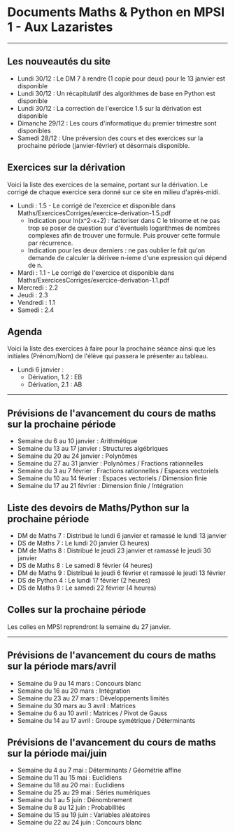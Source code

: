 # Documents Maths & Python en MPSI 1 - Aux Lazaristes

---
## Les nouveautés du site

* Lundi 30/12 : Le DM 7 à rendre (1 copie pour deux) pour le 13 janvier est disponible
* Lundi 30/12 : Un récapitulatif des algorithmes de base en Python est disponible
* Lundi 30/12 : La correction de l'exercice 1.5 sur la dérivation est disponible
* Dimanche 29/12 : Les cours d'informatique du premier trimestre sont disponibles
* Samedi 28/12 : Une préversion des cours et des exercices sur la prochaine période (janvier-février) et désormais disponible.

## Exercices sur la dérivation

Voici la liste des exercices de la semaine, portant sur la dérivation. Le corrigé de chaque exercice sera donné sur ce site en milieu d'après-midi.

* Lundi : 1.5 - Le corrigé de l'exercice et disponible dans Maths/ExercicesCorriges/exercice-derivation-1.5.pdf
  * Indication pour ln(x^2-x+2) : factoriser dans C le trinome et ne pas trop se poser de question sur d'éventuels logarithmes de nombres complexes afin de trouver une formule. Puis prouver cette formule par récurrence.
  * Indication pour les deux derniers : ne pas oublier le fait qu'on demande de calculer la dérivee n-ieme d'une expression qui dépend de n. 
* Mardi : 1.1 - Le corrigé de l'exercice et disponible dans Maths/ExercicesCorriges/exercice-derivation-1.1.pdf
* Mercredi : 2.2
* Jeudi : 2.3
* Vendredi : 1.1
* Samedi : 2.4

## Agenda

Voici la liste des exercices à faire pour la prochaine séance ainsi que les initiales (Prénom/Nom) de l'élève qui passera le présenter au tableau.

* Lundi 6 janvier :
  * Dérivation, 1.2 : EB
  * Dérivation, 2.1 : AB

---

## Prévisions de l'avancement du cours de maths sur la prochaine période

* Semaine du 6 au 10 janvier : Arithmétique
* Semaine du 13 au 17 janvier : Structures algébriques
* Semaine du 20 au 24 janvier : Polynômes
* Semaine du 27 au 31 janvier : Polynômes / Fractions rationnelles
* Semaine du 3 au 7 février : Fractions rationnelles / Espaces vectoriels
* Semaine du 10 au 14 février : Espaces vectoriels / Dimension finie
* Semaine du 17 au 21 février : Dimension finie / Intégration

## Liste des devoirs de Maths/Python sur la prochaine période

* DM de Maths 7 : Distribué le lundi 6 janvier et ramassé le lundi 13 janvier
* DS de Maths 7 : Le lundi 20 janvier (3 heures)
* DM de Maths 8 : Distribué le jeudi 23 janvier et ramassé le jeudi 30 janvier
* DS de Maths 8 : Le samedi 8 février (4 heures)
* DM de Maths 9 : Distribué le jeudi 6 février et ramassé le jeudi 13 février
* DS de Python 4 : Le lundi 17 février (2 heures)
* DS de Maths 9 : Le samedi 22 février (4 heures)

## Colles sur la prochaine période

Les colles en MPSI reprendront la semaine du 27 janvier.

---

## Prévisions de l'avancement du cours de maths sur la période mars/avril

* Semaine du 9 au 14 mars : Concours blanc
* Semaine du 16 au 20 mars : Intégration
* Semaine du 23 au 27 mars : Développements limités
* Semaine du 30 mars au 3 avril : Matrices
* Semaine du 6 au 10 avril : Matrices / Pivot de Gauss
* Semaine du 14 au 17 avril : Groupe symétrique / Déterminants

## Prévisions de l'avancement du cours de maths sur la période mai/juin

* Semaine du 4 au 7 mai : Déterminants / Géométrie affine
* Semaine du 11 au 15 mai : Euclidiens
* Semaine du 18 au 20 mai : Euclidiens
* Semaine du 25 au 29 mai : Séries numériques
* Semaine du 1 au 5 juin : Dénombrement
* Semaine du 8 au 12 juin : Probabilités
* Semaine du 15 au 19 juin : Variables aléatoires
* Semaine du 22 au 24 juin : Concours blanc


